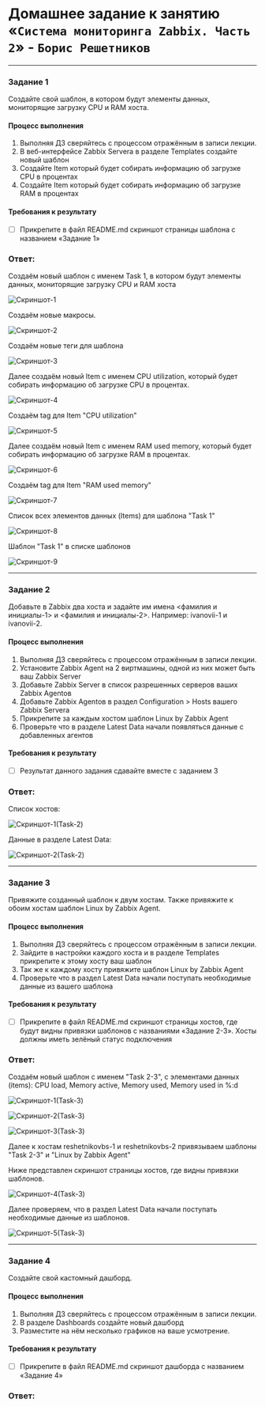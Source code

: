 # Домашнее задание к занятию «`Система мониторинга Zabbix. Часть 2`» - `Борис Решетников`
---

### Задание 1 
Создайте свой шаблон, в котором будут элементы данных, мониторящие загрузку CPU и RAM хоста.

#### Процесс выполнения
1. Выполняя ДЗ сверяйтесь с процессом отражённым в записи лекции.
2. В веб-интерфейсе Zabbix Servera в разделе Templates создайте новый шаблон
3. Создайте Item который будет собирать информацию об загрузке CPU в процентах
4. Создайте Item который будет собирать информацию об загрузке RAM в процентах

#### Требования к результату
- [ ] Прикрепите в файл README.md скриншот страницы шаблона с названием «Задание 1»

### Ответ:
Создаём новый шаблон с именем Task 1, в котором будут элементы данных, мониторящие загрузку CPU и RAM хоста

![Скриншот-1](./img/1.png)

Создаём новые макросы.

![Скриншот-2](./img/2.png)

Создаём новые теги для шаблона

![Скриншот-3](./img/3.png)

Далее создаём новый Item с именем CPU utilization, который будет  собирать информацию об загрузке CPU в процентах.

![Скриншот-4](./img/4.png)

Создаём tag для  Item "CPU utilization"

![Скриншот-5](./img/5.png)

Далее создаём новый Item с именем RAM used memory, который будет  собирать информацию об загрузке RAM в процентах.

![Скриншот-6](./img/6.png)

Создаём tag для  Item "RAM used memory"

![Скриншот-7](./img/7.png)

Список всех элементов данных (Items) для шаблона "Task 1"

![Скриншот-8](./img/8.png)

Шаблон "Task 1" в списке шаблонов

![Скриншот-9](./img/9.png)

---
### Задание 2 
Добавьте в Zabbix два хоста и задайте им имена <фамилия и инициалы-1> и <фамилия и инициалы-2>. Например: ivanovii-1 и ivanovii-2.

#### Процесс выполнения
1. Выполняя ДЗ сверяйтесь с процессом отражённым в записи лекции.
2. Установите Zabbix Agent на 2 виртмашины, одной из них может быть ваш Zabbix Server
3. Добавьте Zabbix Server в список разрешенных серверов ваших Zabbix Agentов
4. Добавьте Zabbix Agentов в раздел Configuration > Hosts вашего Zabbix Servera
5. Прикрепите за каждым хостом шаблон Linux by Zabbix Agent
6. Проверьте что в разделе Latest Data начали появляться данные с добавленных агентов

#### Требования к результату
- [ ] Результат данного задания сдавайте вместе с заданием 3

### Ответ:

Список хостов:

![Скриншот-1(Task-2)](./img/b1.png)

Данные в разделе Latest Data:

![Скриншот-2(Task-2)](./img/b2.png)

---
### Задание 3
Привяжите созданный шаблон к двум хостам. Также привяжите к обоим хостам шаблон Linux by Zabbix Agent.

#### Процесс выполнения
1. Выполняя ДЗ сверяйтесь с процессом отражённым в записи лекции.
2. Зайдите в настройки каждого хоста и в разделе Templates прикрепите к этому хосту ваш шаблон
3. Так же к каждому хосту привяжите шаблон Linux by Zabbix Agent
4. Проверьте что в раздел Latest Data начали поступать необходимые данные из вашего шаблона

#### Требования к результату
- [ ] Прикрепите в файл README.md скриншот страницы хостов, где будут видны привязки шаблонов с названиями «Задание 2-3». Хосты должны иметь зелёный статус подключения

### Ответ:

Создаём новый шаблон с именем "Task 2-3", с элементами данных (items): CPU load, Memory active, Memory used, Memory used in %:d

![Скриншот-1(Task-3)](./img/c1.png)

![Скриншот-2(Task-3)](./img/c2.png)

![Скриншот-3(Task-3)](./img/c3.png)

Далее к хостам reshetnikovbs-1 и  reshetnikovbs-2 привязываем шаблоны "Task 2-3" и "Linux by Zabbix Agent"

Ниже представлен скриншот страницы хостов, где видны привязки шаблонов.

![Скриншот-4(Task-3)](./img/c4.png)

Далее проверяем, что в раздел Latest Data начали поступать необходимые данные из шаблонов.

![Скриншот-5(Task-3)](./img/c5.png)

---
### Задание 4
Создайте свой кастомный дашборд.

#### Процесс выполнения
1. Выполняя ДЗ сверяйтесь с процессом отражённым в записи лекции.
2. В разделе Dashboards создайте новый дашборд
3. Разместите на нём несколько графиков на ваше усмотрение.

#### Требования к результату
- [ ] Прикрепите в файл README.md скриншот дашборда с названием «Задание 4»

### Ответ:
